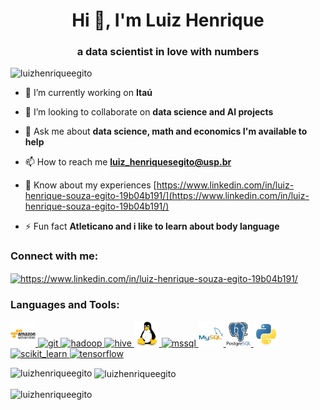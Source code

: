 <h1 align="center">Hi 👋, I'm Luiz Henrique</h1>
<h3 align="center">a data scientist in love with numbers</h3>

<p align="left"> <img src="https://komarev.com/ghpvc/?username=luizhenriqueegito&label=Profile%20views&color=0e75b6&style=flat" alt="luizhenriqueegito" /> </p>

- 🔭 I’m currently working on **Itaú**

- 👯 I’m looking to collaborate on **data science and AI projects**

- 💬 Ask me about **data science, math and economics I'm available to help**

- 📫 How to reach me **luiz_henriquesegito@usp.br**

- 📄 Know about my experiences [https://www.linkedin.com/in/luiz-henrique-souza-egito-19b04b191/](https://www.linkedin.com/in/luiz-henrique-souza-egito-19b04b191/)

- ⚡ Fun fact **Atleticano and i like to learn about body language**

<h3 align="left">Connect with me:</h3>
<p align="left">
<a href="https://linkedin.com/in/https://www.linkedin.com/in/luiz-henrique-souza-egito-19b04b191/" target="blank"><img align="center" src="https://raw.githubusercontent.com/rahuldkjain/github-profile-readme-generator/master/src/images/icons/Social/linked-in-alt.svg" alt="https://www.linkedin.com/in/luiz-henrique-souza-egito-19b04b191/" height="30" width="40" /></a>
</p>

<h3 align="left">Languages and Tools:</h3>
<p align="left"> <a href="https://aws.amazon.com" target="_blank"> <img src="https://raw.githubusercontent.com/devicons/devicon/master/icons/amazonwebservices/amazonwebservices-original-wordmark.svg" alt="aws" width="40" height="40"/> </a> <a href="https://git-scm.com/" target="_blank"> <img src="https://www.vectorlogo.zone/logos/git-scm/git-scm-icon.svg" alt="git" width="40" height="40"/> </a> <a href="https://hadoop.apache.org/" target="_blank"> <img src="https://www.vectorlogo.zone/logos/apache_hadoop/apache_hadoop-icon.svg" alt="hadoop" width="40" height="40"/> </a> <a href="https://hive.apache.org/" target="_blank"> <img src="https://www.vectorlogo.zone/logos/apache_hive/apache_hive-icon.svg" alt="hive" width="40" height="40"/> </a> <a href="https://www.linux.org/" target="_blank"> <img src="https://raw.githubusercontent.com/devicons/devicon/master/icons/linux/linux-original.svg" alt="linux" width="40" height="40"/> </a> <a href="https://www.microsoft.com/en-us/sql-server" target="_blank"> <img src="https://www.svgrepo.com/show/303229/microsoft-sql-server-logo.svg" alt="mssql" width="40" height="40"/> </a> <a href="https://www.mysql.com/" target="_blank"> <img src="https://raw.githubusercontent.com/devicons/devicon/master/icons/mysql/mysql-original-wordmark.svg" alt="mysql" width="40" height="40"/> </a> <a href="https://www.postgresql.org" target="_blank"> <img src="https://raw.githubusercontent.com/devicons/devicon/master/icons/postgresql/postgresql-original-wordmark.svg" alt="postgresql" width="40" height="40"/> </a> <a href="https://www.python.org" target="_blank"> <img src="https://raw.githubusercontent.com/devicons/devicon/master/icons/python/python-original.svg" alt="python" width="40" height="40"/> </a> <a href="https://scikit-learn.org/" target="_blank"> <img src="https://upload.wikimedia.org/wikipedia/commons/0/05/Scikit_learn_logo_small.svg" alt="scikit_learn" width="40" height="40"/> </a> <a href="https://www.tensorflow.org" target="_blank"> <img src="https://www.vectorlogo.zone/logos/tensorflow/tensorflow-icon.svg" alt="tensorflow" width="40" height="40"/> </a> </p>

<p><img align="left" src="https://github-readme-stats.vercel.app/api/top-langs?username=luizhenriqueegito&show_icons=true&locale=en&layout=compact" alt="luizhenriqueegito" /></p>

<p>&nbsp;<img align="center" src="https://github-readme-stats.vercel.app/api?username=luizhenriqueegito&show_icons=true&locale=en" alt="luizhenriqueegito" /></p>

<p><img align="center" src="https://github-readme-streak-stats.herokuapp.com/?user=luizhenriqueegito&" alt="luizhenriqueegito" /></p>
